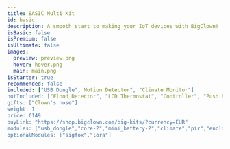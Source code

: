 ```yaml
---
title: BASIC Multi Kit
id: basic
description: A smooth start to making your IoT devices with BigClown!
isBasic: false
isPremium: false
isUltimate: false
images:
  preview: preview.png
  hover: hover.png
  main: main.png
isStarter: true
recommended: false
included: ["USB Dongle", Motion Detector", "Climate Monitor"]
notIncluded: ["Flood Detector", "LCD Thermostat", "Controller", "Push Button", "CO2 Module"]
gifts: ["Clown's nose"]
weight: 1
price: €149
buyLink: "https://shop.bigclown.com/big-kits/?currency=EUR"
modules: ["usb_dongle","core-2","mini_battery-2","climate","pir","enclosures-101-2"]
optionalModules: ["sigfox","lora"]
---
```

